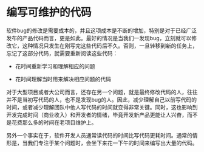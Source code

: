 编写可维护的代码
======

软件bug的修改是需要成本的，并且这项成本是不断的增加，特别是对于已经广泛发布的产品代码而言，更是如此。最好的情况是当我们一发现bug，立刻就可以修改它，这种情况只发生在刚写完这些代码后不久。否则，一旦转移到新的任务上，忘记了这部分代码，就需要重新阅读这些代码：

* 花时间重新学习和理解相应的问题

* 花时间理解当时用来解决相应问题的代码

对于大型项目或者大公司而言，还存在另一个问题，就是最终修改代码的人，往往并不是当初写代码的人，也不是发现bug的人。因此，减少理解自己以前写代码的时间，或者减少理解团队中他人写代码的时间就变得非常关键。同时，这也影响到开发完成时间（商业收入）和开发者的情绪，毕竟开发新产品更能让人兴奋，而不是花费那么多的时间在老项目维护上。

另外一个事实在于，软件开发人员通常读代码的时间比写代码更耗时间。通常的情形是，当我们专注于某个问题时，会坐下来花一下午的时间来编写出大量的代码。
